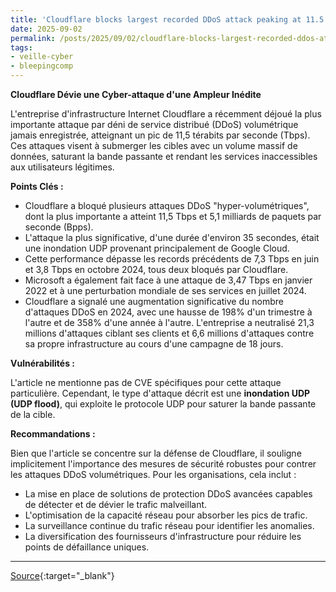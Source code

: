 ```yaml
---
title: 'Cloudflare blocks largest recorded DDoS attack peaking at 11.5 Tbps'
date: 2025-09-02
permalink: /posts/2025/09/02/cloudflare-blocks-largest-recorded-ddos-attack-peaking-at-115-tbps/
tags:
- veille-cyber
- bleepingcomp
---
```

**Cloudflare Dévie une Cyber-attaque d'une Ampleur Inédite**

L'entreprise d'infrastructure Internet Cloudflare a récemment déjoué la plus importante attaque par déni de service distribué (DDoS) volumétrique jamais enregistrée, atteignant un pic de 11,5 térabits par seconde (Tbps). Ces attaques visent à submerger les cibles avec un volume massif de données, saturant la bande passante et rendant les services inaccessibles aux utilisateurs légitimes.

**Points Clés :**

*   Cloudflare a bloqué plusieurs attaques DDoS "hyper-volumétriques", dont la plus importante a atteint 11,5 Tbps et 5,1 milliards de paquets par seconde (Bpps).
*   L'attaque la plus significative, d'une durée d'environ 35 secondes, était une inondation UDP provenant principalement de Google Cloud.
*   Cette performance dépasse les records précédents de 7,3 Tbps en juin et 3,8 Tbps en octobre 2024, tous deux bloqués par Cloudflare.
*   Microsoft a également fait face à une attaque de 3,47 Tbps en janvier 2022 et à une perturbation mondiale de ses services en juillet 2024.
*   Cloudflare a signalé une augmentation significative du nombre d'attaques DDoS en 2024, avec une hausse de 198% d'un trimestre à l'autre et de 358% d'une année à l'autre. L'entreprise a neutralisé 21,3 millions d'attaques ciblant ses clients et 6,6 millions d'attaques contre sa propre infrastructure au cours d'une campagne de 18 jours.

**Vulnérabilités :**

L'article ne mentionne pas de CVE spécifiques pour cette attaque particulière. Cependant, le type d'attaque décrit est une **inondation UDP (UDP flood)**, qui exploite le protocole UDP pour saturer la bande passante de la cible.

**Recommandations :**

Bien que l'article se concentre sur la défense de Cloudflare, il souligne implicitement l'importance des mesures de sécurité robustes pour contrer les attaques DDoS volumétriques. Pour les organisations, cela inclut :

*   La mise en place de solutions de protection DDoS avancées capables de détecter et de dévier le trafic malveillant.
*   L'optimisation de la capacité réseau pour absorber les pics de trafic.
*   La surveillance continue du trafic réseau pour identifier les anomalies.
*   La diversification des fournisseurs d'infrastructure pour réduire les points de défaillance uniques.

---
[Source](https://www.bleepingcomputer.com/news/security/cloudflare-blocks-record-breaking-115-tbps-ddos-attack/){:target="_blank"}
